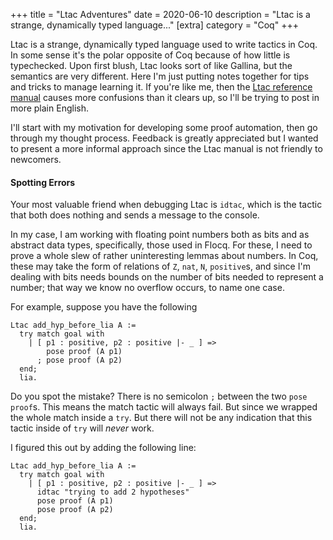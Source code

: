 +++
title = "Ltac Adventures"
date = 2020-06-10
description = "Ltac is a strange, dynamically typed language..."
[extra]
category = "Coq"
+++

Ltac is a strange, dynamically typed language used to write tactics in Coq.
In some sense it's the polar opposite of Coq because of how little is
typechecked.  Upon first blush, Ltac looks sort of like Gallina, but the
semantics are very different. Here I'm just putting notes together for tips and
tricks to manage learning it. If you're like me, then the [Ltac reference
manual](https://coq.inria.fr/refman/proof-engine/ltac.html) causes more
confusions than it clears up, so I'll be trying to post in more plain English.

I'll start with my motivation for developing some proof automation, then go through
my thought process. Feedback is greatly appreciated but I wanted to present a more
informal approach since the Ltac manual is not friendly to newcomers.

#### Spotting Errors

Your most valuable friend when debugging Ltac is `idtac`, which is the tactic
that both does nothing and sends a message to the console.

In my case, I am working with floating point numbers both as bits and as
abstract data types, specifically, those used in Flocq. For these, I need to
prove a whole slew of rather uninteresting lemmas about numbers. In Coq, these
may take the form of relations of `Z`, `nat`, `N`, `positive`s, and since I'm
dealing with bits needs bounds on the number of bits needed to represent a
number; that way we know no overflow occurs, to name one case.

For example, suppose you have the following

```
Ltac add_hyp_before_lia A :=
  try match goal with
    | [ p1 : positive, p2 : positive |- _ ] =>
        pose proof (A p1)
      ; pose proof (A p2)
  end;
  lia.
```

Do you spot the mistake? There is no semicolon `;` between the two `pose
proof`s. This means the match tactic will always fail. But since we wrapped
the whole match inside a `try`. But there will not be any indication that
this tactic inside of `try` will *never* work.

I figured this out by adding the following line:

```
Ltac add_hyp_before_lia A :=
  try match goal with
    | [ p1 : positive, p2 : positive |- _ ] =>
	  idtac "trying to add 2 hypotheses"
      pose proof (A p1)
      pose proof (A p2)
  end;
  lia.
```

